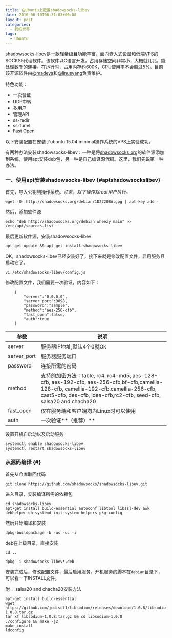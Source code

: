 ```yaml
---
title: 在Ubuntu上配置shadowsocks-libev
date: 2016-06-10T06:31:03+00:00
layout: post
categories:
  - 我的世界
tags:
  - Ubuntu
---
```

[shadowsocks-libev](https://github.com/shadowsocks/shadowsocks-libev)是一款轻量级且功能丰富，面向嵌入式设备和低端VPS的SOCKS5代理软件。该软件以C语言开发，占用存储空间非常小，大概就几兆，能处理数千的连接。在运行时，占用内存约600K，CPU使用率不会超过5%。目前该开源软件由[@madeya](https://github.com/madeye)和[@linusyang](https://github.com/linusyang)负责维护。

特色功能：

* 一次验证
* UDP中转
* 多用户
* 管理API
* ss-redir
* ss-tunel
* Fast Open

<!--more-->
以下安装配置在安装了ubuntu 15.04 minimal操作系统的VPS上实验成功。

有两种办法安装shadowsocks-libev：一种是将[shadowsocks.org](https://shadowsocks.org/)的软件源添加到系统，使用apt安装deb包，另一种是自己编译源代码。这里，我们先说第一种办法。

### 一、使用apt安装shadowsocks-libev {#aptshadowsockslibev}

首先，导入公钥到操作系统。_注意，以下操作以root用户执行。_
```
wget -O- http://shadowsocks.org/debian/1D27208A.gpg | apt-key add -
```

然后，添加软件源
```
echo "deb http://shadowsocks.org/debian wheezy main" >> /etc/apt/sources.list  
```

最后更新软件源，安装shadowsocks-libev
```
apt-get update && apt-get install shadowsocks-libev  
```

OK，shadowsocks-libev已经安装好了，接下来就是修改配置文件，启用服务且启动它了。
```
vi /etc/shadowsocks-libev/config.js  
```

修改配置文件，我们需要一次验证，内容如下：
```
    {
        "server":"0.0.0.0",
        "server_port":9098,
        "password":"sample",
        "method":"aes-256-cfb",
        "fast_open":false,
        "auth":true
    }
```

|参数|	说明|
|---|---|
|server|	服务器IP地址,默认4个0就Ok|
|server_port|	服务器服务端口|
|password|	连接所需的密码|
|method	|支持的加密方法：table, rc4, rc4-md5, aes-128-cfb, aes-192-cfb, aes-256-cfb,bf-cfb,camellia-128-cfb, camellia-192-cfb,camellia-256-cfb, cast5-cfb, des-cfb, idea-cfb,rc2-cfb, seed-cfb, salsa20 and chacha20|
|fast_open	|仅在服务端和客户端均为Linux时可以使用|
|auth	|一次验证**（推荐）**|

设置开机自启动以及启动服务
```
systemctl enable shadowsocks-libev  
systemctl restart shadowsocks-libev  
```

### 从源码编译 {#}

首先从仓库取回代码
```
git clone https://github.com/shadowsocks/shadowsocks-libev.git  
```

进入目录，安装编译所需的依赖包
```
cd shadowsocks-libev
apt-get install build-essential autoconf libtool libssl-dev awk debhelper dh-systemd init-system-helpers pkg-config  
```

然后开始编译和安装
```
dpkg-buildpackage -b -us -uc -i  
```

deb在上级目录，直接安装
```
cd ..

dpkg -i shadowsocks-libev*.deb  
```

安装完成后，修改配置文件，最后启用服务。开机服务的脚本在`debian`目录下，可以看一下INSTALL文件。

附： salsa20 and chacha20安装方法

```
apt-get install build-essential  
wget https://github.com/jedisct1/libsodium/releases/download/1.0.8/libsodium-1.0.8.tar.gz  
tar xf libsodium-1.0.8.tar.gz && cd libsodium-1.0.8  
./configure && make -j2
make install  
ldconfig
```
